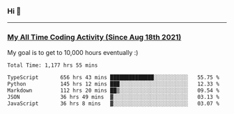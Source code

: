 ### Hi 🙂

---

### <a href="https://wakatime.com/@Eroxl">My All Time Coding Activity (Since Aug 18th 2021)</a>
My goal is to get to 10,000 hours eventually :)
<!--START_SECTION:waka-->

```txt
Total Time: 1,177 hrs 55 mins

TypeScript       656 hrs 43 mins ██████████████░░░░░░░░░░░   55.75 %
Python           145 hrs 12 mins ███░░░░░░░░░░░░░░░░░░░░░░   12.33 %
Markdown         112 hrs 20 mins ██▒░░░░░░░░░░░░░░░░░░░░░░   09.54 %
JSON             36 hrs 49 mins  ▓░░░░░░░░░░░░░░░░░░░░░░░░   03.13 %
JavaScript       36 hrs 8 mins   ▓░░░░░░░░░░░░░░░░░░░░░░░░   03.07 %
```

<!--END_SECTION:waka-->
